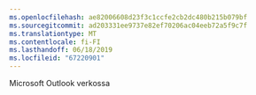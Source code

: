 ```yaml
---
ms.openlocfilehash: ae82006608d23f3c1ccfe2cb2dc480b215b079bf
ms.sourcegitcommit: ad203331ee9737e82ef70206ac04eeb72a5f9c7f
ms.translationtype: MT
ms.contentlocale: fi-FI
ms.lasthandoff: 06/18/2019
ms.locfileid: "67220901"
---
```

Microsoft Outlook verkossa